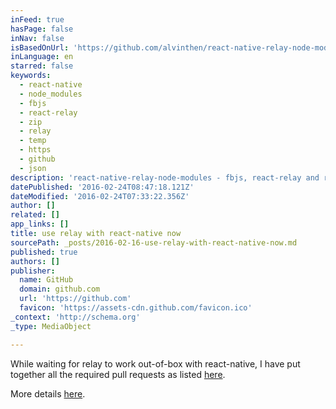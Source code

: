 ```yaml
---
inFeed: true
hasPage: false
inNav: false
isBasedOnUrl: 'https://github.com/alvinthen/react-native-relay-node-modules'
inLanguage: en
starred: false
keywords:
  - react-native
  - node_modules
  - fbjs
  - react-relay
  - zip
  - relay
  - temp
  - https
  - github
  - json
description: 'react-native-relay-node-modules - fbjs, react-relay and react-native needed to run Relay with React Native'
datePublished: '2016-02-24T08:47:18.121Z'
dateModified: '2016-02-24T07:33:22.356Z'
author: []
related: []
app_links: []
title: use relay with react-native now
sourcePath: _posts/2016-02-16-use-relay-with-react-native-now.md
published: true
authors: []
publisher:
  name: GitHub
  domain: github.com
  url: 'https://github.com'
  favicon: 'https://assets-cdn.github.com/favicon.ico'
_context: 'http://schema.org'
_type: MediaObject

---
```

While waiting for relay to work out-of-box with react-native, I have put together all the required pull requests as listed [here][0].

More details [here][1].

[0]: https://github.com/facebook/relay/issues/26#issuecomment-168523524
[1]: https://github.com/alvinthen/react-native-relay-node-modules